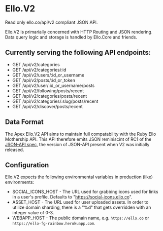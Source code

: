 # Ello.V2

Read only ello.co/api/v2 compliant JSON API.

Ello.V2 is primarially concerned with HTTP Routing and JSON rendering. Data
query logic and storage is handled by Ello.Core and friends.

## Currently serving the following API endpoints:

* GET /api/v2/categories
* GET /api/v2/categories/:id
* GET /api/v2/users/:id_or_username
* GET /api/v2/posts/:id_or_token
* GET /api/v2/user/:id_or_username/posts
* GET /api/v2/following/posts/recent
* GET /api/v2/categories/posts/recent
* GET /api/v2/categories/:slug/posts/recent
* GET /api/v2/discover/posts/recent

## Data Format

The Apex Ello.V2 API aims to maintain full compatability with the Ruby Ello
Mothership API. This API therefore emits JSON reminiscint of RC1 of the
[JSON-API spec](http://jsonapi.org/), the version of JSON-API present when
V2 was initially released.

## Configuration

Ello.V2 expects the following environmental variables in production
(like) environments:

* SOCIAL_ICONS_HOST - The URL used for grabbing icons used for links in a user's
  profile. Defaults to "https://social-icons.ello.co".
* ASSET_HOST - The URL used for user uploaded assets. In order to utilize domain
  sharding, there is a "%d" that gets overridden with an integer value of 0-3.
* WEBAPP_HOST - The public domain name, e.g. `https://ello.co` or
  `https://ello-fg-rainbow.herokuapp.com`.
